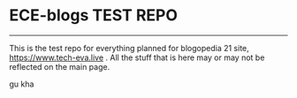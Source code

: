 # ECE-blogs TEST REPO
---
This is the test repo for everything planned for blogopedia 21 site, https://www.tech-eva.live .
All the stuff that is here may or may not be reflected on the main page.


gu kha